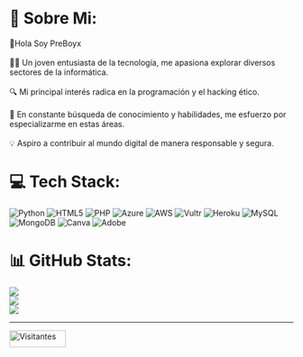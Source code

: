# 💫 Sobre Mi:
👋Hola Soy PreBoyx<br><br>👨‍💻 Un joven entusiasta de la tecnología, me apasiona explorar diversos sectores de la informática.<br><br>🔍 Mi principal interés radica en la programación y el hacking ético.<br><br>🌟 En constante búsqueda de conocimiento y habilidades, me esfuerzo por especializarme en estas áreas.<br><br>💡 Aspiro a contribuir al mundo digital de manera responsable y segura.


# 💻 Tech Stack:
![Python](https://img.shields.io/badge/python-3670A0?style=for-the-badge&logo=python&logoColor=ffdd54) ![HTML5](https://img.shields.io/badge/html5-%23E34F26.svg?style=for-the-badge&logo=html5&logoColor=white) ![PHP](https://img.shields.io/badge/php-%23777BB4.svg?style=for-the-badge&logo=php&logoColor=white) ![Azure](https://img.shields.io/badge/azure-%230072C6.svg?style=for-the-badge&logo=microsoftazure&logoColor=white) ![AWS](https://img.shields.io/badge/AWS-%23FF9900.svg?style=for-the-badge&logo=amazon-aws&logoColor=white) ![Vultr](https://img.shields.io/badge/Vultr-007BFC.svg?style=for-the-badge&logo=vultr) ![Heroku](https://img.shields.io/badge/heroku-%23430098.svg?style=for-the-badge&logo=heroku&logoColor=white) ![MySQL](https://img.shields.io/badge/mysql-%2300000f.svg?style=for-the-badge&logo=mysql&logoColor=white) ![MongoDB](https://img.shields.io/badge/MongoDB-%234ea94b.svg?style=for-the-badge&logo=mongodb&logoColor=white) ![Canva](https://img.shields.io/badge/Canva-%2300C4CC.svg?style=for-the-badge&logo=Canva&logoColor=white) ![Adobe](https://img.shields.io/badge/adobe-%23FF0000.svg?style=for-the-badge&logo=adobe&logoColor=white)
# 📊 GitHub Stats:
![](https://github-readme-stats.vercel.app/api?username=PreBoyx&theme=tokyonight&hide_border=false&include_all_commits=false&count_private=false)<br/>
![](https://github-readme-streak-stats.herokuapp.com/?user=PreBoyx&theme=tokyonight&hide_border=false)<br/>
![](https://github-readme-stats.vercel.app/api/top-langs/?username=PreBoyx&theme=tokyonight&hide_border=false&include_all_commits=false&count_private=false&layout=compact)

---
  <img src="https://api.visitorbadge.io/api/visitors?path=PreBoyc&label=Visitas&labelColor=%23697689&countColor=%23555555&style=flat" width="100" height="30" alt="Visitantes">

<!-- Proudly created with GPRM ( https://gprm.itsvg.in ) -->
